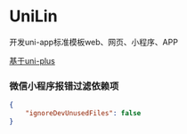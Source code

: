 # UniLin

开发uni-app标准模板web、网页、小程序、APP

[基于uni-plus](https://damaicoding.github.io/uni-plus-doc/src/guide/3-style.html#unocss-%E9%85%8D%E7%BD%AE)

### 微信小程序报错过滤依赖项

```json
{
    "ignoreDevUnusedFiles": false
}
```
